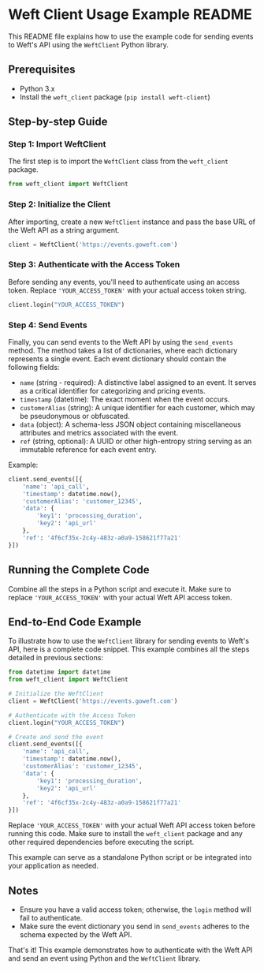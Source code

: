 # Weft Client Usage Example README

This README file explains how to use the example code for sending events to Weft's API using the `WeftClient` Python library.

## Prerequisites

- Python 3.x
- Install the `weft_client` package (`pip install weft-client`)

## Step-by-step Guide

### Step 1: Import WeftClient

The first step is to import the `WeftClient` class from the `weft_client` package.

```python
from weft_client import WeftClient
```

### Step 2: Initialize the Client

After importing, create a new `WeftClient` instance and pass the base URL of the Weft API as a string argument.

```python
client = WeftClient('https://events.goweft.com')
```

### Step 3: Authenticate with the Access Token

Before sending any events, you'll need to authenticate using an access token. Replace `'YOUR_ACCESS_TOKEN'` with your actual access token string.

```python
client.login("YOUR_ACCESS_TOKEN")
```

### Step 4: Send Events

Finally, you can send events to the Weft API by using the `send_events` method. The method takes a list of dictionaries, where each dictionary represents a single event. Each event dictionary should contain the following fields:

- `name` (string - required): A distinctive label assigned to an event. It serves as a critical identifier for categorizing and pricing events.
- `timestamp` (datetime): The exact moment when the event occurs.
- `customerAlias` (string): A unique identifier for each customer, which may be pseudonymous or obfuscated.
- `data` (object): A schema-less JSON object containing miscellaneous attributes and metrics associated with the event.
- `ref` (string, optional): A UUID or other high-entropy string serving as an immutable reference for each event entry.

Example:

```python
client.send_events([{
    'name': 'api_call',
    'timestamp': datetime.now(),
    'customerAlias': 'customer_12345',
    'data': {
        'key1': 'processing_duration',
        'key2': 'api_url'
    },
    'ref': '4f6cf35x-2c4y-483z-a0a9-158621f77a21'
}])
```


## Running the Complete Code

Combine all the steps in a Python script and execute it. Make sure to replace `'YOUR_ACCESS_TOKEN'` with your actual Weft API access token.

## End-to-End Code Example

To illustrate how to use the `WeftClient` library for sending events to Weft's API, here is a complete code snippet. This example combines all the steps detailed in previous sections:

```python
from datetime import datetime
from weft_client import WeftClient

# Initialize the WeftClient
client = WeftClient('https://events.goweft.com')

# Authenticate with the Access Token
client.login("YOUR_ACCESS_TOKEN")

# Create and send the event
client.send_events([{
    'name': 'api_call',
    'timestamp': datetime.now(),
    'customerAlias': 'customer_12345',
    'data': {
        'key1': 'processing_duration',
        'key2': 'api_url'
    },
    'ref': '4f6cf35x-2c4y-483z-a0a9-158621f77a21'
}])
```

Replace `'YOUR_ACCESS_TOKEN'` with your actual Weft API access token before running this code. Make sure to install the `weft_client` package and any other required dependencies before executing the script.

This example can serve as a standalone Python script or be integrated into your application as needed.


## Notes

- Ensure you have a valid access token; otherwise, the `login` method will fail to authenticate.
- Make sure the event dictionary you send in `send_events` adheres to the schema expected by the Weft API.

That's it! This example demonstrates how to authenticate with the Weft API and send an event using Python and the `WeftClient` library.
